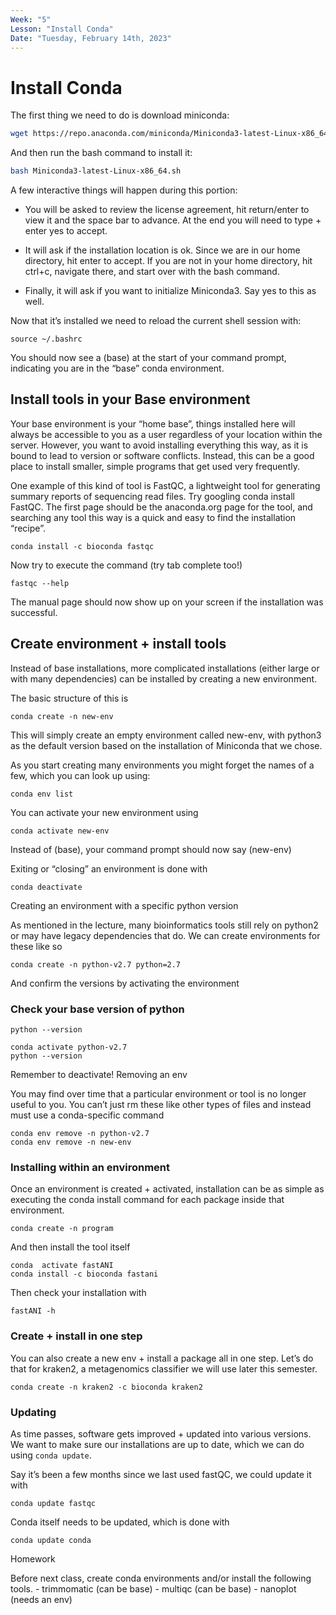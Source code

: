 ```yaml
---
Week: "5" 
Lesson: "Install Conda"
Date: "Tuesday, February 14th, 2023"
---
```


# Install Conda

The first thing we need to do is download miniconda:

```bash
wget https://repo.anaconda.com/miniconda/Miniconda3-latest-Linux-x86_64.sh
```

And then run the bash command to install it:

```bash
bash Miniconda3-latest-Linux-x86_64.sh
```

A few interactive things will happen during this portion:

+ You will be asked to review the license agreement, hit return/enter to view it and the space bar to advance. At the end you will need to type + enter yes to accept.

+ It will ask if the installation location is ok. Since we are in our home directory, hit enter to accept. If you are not in your home directory, hit ctrl+c, navigate there, and start over with the bash command.

+ Finally, it will ask if you want to initialize Miniconda3. Say yes to this as well.

Now that it’s installed we need to reload the current shell session with:

```
source ~/.bashrc
```

You should now see a (base) at the start of your command prompt, indicating you are in the “base” conda environment.

## Install tools in your Base environment

Your base environment is your “home base”, things installed here will always be accessible to you as a user regardless of your location within the server. However, you want to avoid installing everything this way, as it is bound to lead to version or software conflicts. Instead, this can be a good place to install smaller, simple programs that get used very frequently.

One example of this kind of tool is FastQC, a lightweight tool for generating summary reports of sequencing read files. Try googling conda install FastQC. The first page should be the anaconda.org page for the tool, and searching any tool this way is a quick and easy to find the installation “recipe”.

```
conda install -c bioconda fastqc
```

Now try to execute the command (try tab complete too!)

```
fastqc --help
```

The manual page should now show up on your screen if the installation was successful.

## Create environment + install tools

Instead of base installations, more complicated installations (either large or with many dependencies) can be installed by creating a new environment.

The basic structure of this is

```
conda create -n new-env
```

This will simply create an empty environment called new-env, with python3 as the default version based on the installation of Miniconda that we chose.

As you start creating many environments you might forget the names of a few, which you can look up using:

```
conda env list
```

You can activate your new environment using

```
conda activate new-env
```

Instead of (base), your command prompt should now say (new-env)

Exiting or “closing” an environment is done with

```
conda deactivate
```

Creating an environment with a specific python version

As mentioned in the lecture, many bioinformatics tools still rely on python2 or may have legacy dependencies that do. We can create environments for these like so

```
conda create -n python-v2.7 python=2.7
```

And confirm the versions by activating the environment

### Check your base version of python

```
python --version
```

```
conda activate python-v2.7
python --version 
```
Remember to deactivate!
Removing an env

You may find over time that a particular environment or tool is no longer useful to you. You can’t just rm these like other types of files and instead must use a conda-specific command

```
conda env remove -n python-v2.7
conda env remove -n new-env
```

### Installing within an environment

Once an environment is created + activated, installation can be as simple as executing the conda install command for each package inside that environment.
```
conda create -n program
```
And then install the tool itself

```
conda  activate fastANI
conda install -c bioconda fastani
```

Then check your installation with

```
fastANI -h
```

### Create + install in one step

You can also create a new env + install a package all in one step. Let’s do that for kraken2, a metagenomics classifier we will use later this semester.

```
conda create -n kraken2 -c bioconda kraken2
```

### Updating

As time passes, software gets improved + updated into various versions. We want to make sure our installations are up to date, which we can do using `conda update`.

Say it’s been a few months since we last used fastQC, we could update it with

```
conda update fastqc
```
Conda itself needs to be updated, which is done with
```
conda update conda
```

Homework

Before next class, create conda environments and/or install the following tools. - trimmomatic (can be base) - multiqc (can be base) - nanoplot (needs an env)
